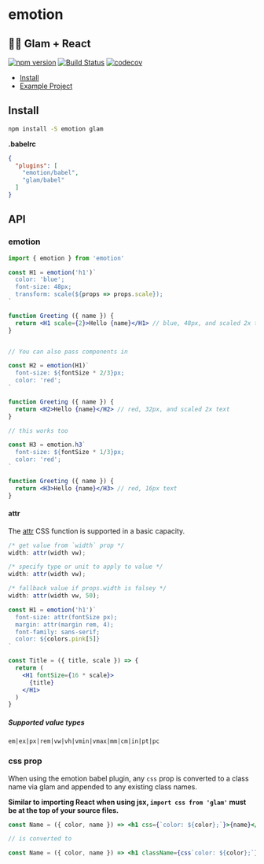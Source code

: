 # emotion

## 👩‍🎤 Glam + React

[![npm version](https://badge.fury.io/js/emotion.svg)](https://badge.fury.io/js/emotion)
[![Build Status](https://travis-ci.org/tkh44/emotion.svg?branch=master)](https://travis-ci.org/tkh44/emotion)
[![codecov](https://codecov.io/gh/tkh44/emotion/branch/master/graph/badge.svg)](https://codecov.io/gh/tkh44/emotion)


-   [Install](#install)
-   [Example Project](https://github.com/tkh44/emotion/tree/master/example)

## Install

```bash
npm install -S emotion glam
```


**.babelrc**
```json
{
  "plugins": [
    "emotion/babel",
    "glam/babel"
  ]
}
```

## API

### emotion

```jsx
import { emotion } from 'emotion'

const H1 = emotion('h1')`
  color: 'blue';
  font-size: 48px;
  transform: scale(${props => props.scale});
`

function Greeting ({ name }) {
  return <H1 scale={2}>Hello {name}</H1> // blue, 48px, and scaled 2x text
}


// You can also pass components in

const H2 = emotion(H1)`
  font-size: ${fontSize * 2/3}px;
  color: 'red';
`

function Greeting ({ name }) {
  return <H2>Hello {name}</H2> // red, 32px, and scaled 2x text
}

// this works too

const H3 = emotion.h3`
  font-size: ${fontSize * 1/3}px;
  color: 'red';
`

function Greeting ({ name }) {
  return <H3>Hello {name}</H3> // red, 16px text
}
```

#### attr

The [attr](https://developer.mozilla.org/en-US/docs/Web/CSS/attr) CSS function is supported in
a basic capacity. 

```jsx
/* get value from `width` prop */
width: attr(width vw);

/* specify type or unit to apply to value */
width: attr(width vw);

/* fallback value if props.width is falsey */
width: attr(width vw, 50);

const H1 = emotion('h1')`
  font-size: attr(fontSize px);
  margin: attr(margin rem, 4);
  font-family: sans-serif;
  color: ${colors.pink[5]}
`

const Title = ({ title, scale }) => {
  return (
    <H1 fontSize={16 * scale}>
      {title}
    </H1>
  )
}
```

##### Supported value types 
`em|ex|px|rem|vw|vh|vmin|vmax|mm|cm|in|pt|pc`


### css prop

When using the emotion babel plugin, any `css` prop is converted to a class name via glam and appended to any existing class names.

**Similar to importing React when using jsx, `import css from 'glam'` must be at the top of your source files.**


```jsx harmony
const Name = ({ color, name }) => <h1 css={`color: ${color};`}>{name}</h1>

// is converted to

const Name = ({ color, name }) => <h1 className={css`color: ${color};`}>{name}</h1>
```

